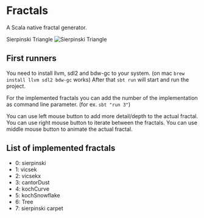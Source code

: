 # Fractals 
A Scala native fractal generator.

Sierpinski Triangle
![Sierpinski 
Triangle](https://github.com/smithandrewl/fractals/raw/master/docs/images/sierpinski.png)

## First runners
You need to install llvm, sdl2 and bdw-gc to your system. (on mac `brew install llvm sdl2 bdw-gc` works)
After that `sbt run` will start and run the project.

For the implemented fractals you can add the number of the implementation as command line parameter. (for ex. `sbt "run 3"`)

You can use left mouse button to add more detail/depth to the actual fractal.
You can use right mouse button to iterate between the fractals.
You can use middle mouse button to animate the actual fractal.

## List of implemented fractals

 - 0: sierpinski
 - 1: vicsek
 - 2: vicsekx
 - 3: cantorDust
 - 4: kochCurve
 - 5: kochSnowflake
 - 6: Tree
 - 7: sierpinski carpet
